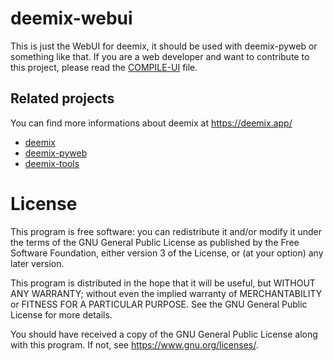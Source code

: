 # deemix-webui

This is just the WebUI for deemix, it should be used with deemix-pyweb or something like that.
If you are a web developer and want to contribute to this project, please read the [COMPILE-UI](COMPILE-UI.md) file.

## Related projects

You can find more informations about deemix at https://deemix.app/

- [deemix](https://codeberg.org/RemixDev/deemix)
- [deemix-pyweb](https://codeberg.org/RemixDev/deemix-pyweb)
- [deemix-tools](https://codeberg.org/RemixDev/deemix-tools)

# License

This program is free software: you can redistribute it and/or modify
it under the terms of the GNU General Public License as published by
the Free Software Foundation, either version 3 of the License, or
(at your option) any later version.

This program is distributed in the hope that it will be useful,
but WITHOUT ANY WARRANTY; without even the implied warranty of
MERCHANTABILITY or FITNESS FOR A PARTICULAR PURPOSE.  See the
GNU General Public License for more details.

You should have received a copy of the GNU General Public License
along with this program.  If not, see <https://www.gnu.org/licenses/>.
